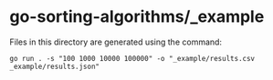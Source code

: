 # go-sorting-algorithms/_example

Files in this directory are generated using the command:

```console
go run . -s "100 1000 10000 100000" -o "_example/results.csv _example/results.json"
```